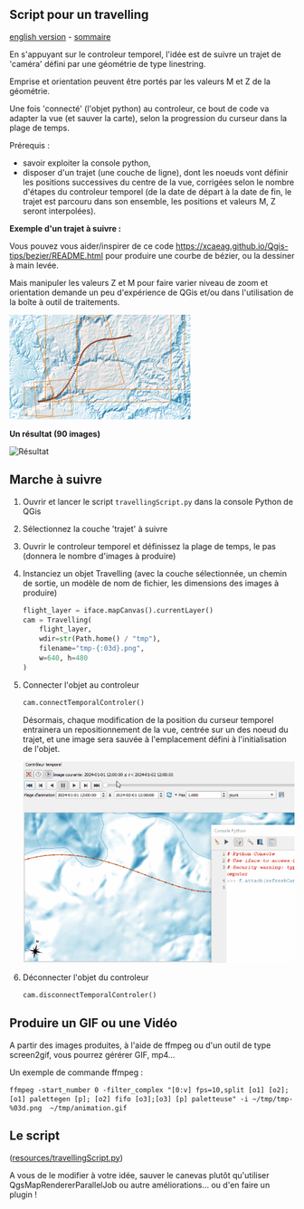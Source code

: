 ## Script pour un travelling

[english version](README.md) - [sommaire](../LISEZMOI.md)

En s'appuyant sur le controleur temporel, l'idée est de suivre un trajet de 'caméra' défini par une géométrie de type linestring. 

Emprise et orientation peuvent être portés par les valeurs M et Z de la géométrie.

Une fois 'connecté' (l'objet python) au controleur, ce bout de code va adapter la vue (et sauver la carte), selon la progression du curseur dans la plage de temps.

Prérequis :
- savoir exploiter la console python, 
- disposer d'un trajet (une couche de ligne), dont les noeuds vont définir les positions successives du centre de la vue, corrigées selon le nombre d'étapes du controleur temporel (de la date de départ à la date de fin, le trajet est parcouru dans son ensemble, les positions et valeurs M, Z seront interpolées).

**Exemple d'un trajet à suivre :**

Vous pouvez vous aider/inspirer de ce code https://xcaeag.github.io/Qgis-tips/bezier/README.html pour produire une courbe de bézier, ou la dessiner à main levée.

Mais manipuler les valeurs Z et M pour faire varier niveau de zoom et orientation demande un peu d'expérience de QGis et/ou dans l'utilisation de la boîte à outil de traitements.

![Trajet](image2.png)

**Un résultat (90 images)**

![Résultat](millau.gif)

## Marche à suivre

1. Ouvrir et lancer le script `travellingScript.py` dans la console Python de QGis
2. Sélectionnez la couche 'trajet' à suivre
3. Ouvrir le controleur temporel et définissez la plage de temps, le pas (donnera le nombre d'images à produire)
4. Instanciez un objet Travelling (avec la couche sélectionnée, un chemin de sortie, un modèle de nom de fichier, les dimensions des images à produire)
    ```python
    flight_layer = iface.mapCanvas().currentLayer()
    cam = Travelling(
        flight_layer, 
        wdir=str(Path.home() / "tmp"), 
        filename="tmp-{:03d}.png", 
        w=640, h=480
    )
    ```
5. Connecter l'objet au controleur

    ```python
    cam.connectTemporalControler()
    ```

    Désormais, chaque modification de la position du curseur temporel entrainera un repositionnement de la vue, centrée sur un des noeud du trajet, et une image sera sauvée à l'emplacement défini à l'initialisation de l'objet.

    ![Controleur](temporal-controler.gif)

6. Déconnecter l'objet du controleur

    ```python
    cam.disconnectTemporalControler()
    ```

## Produire un GIF ou une Vidéo

A partir des images produites, à l'aide de ffmpeg ou d'un outil de type screen2gif, vous pourrez gérérer GIF, mp4... 

Un exemple de commande ffmpeg : 

```shell
ffmpeg -start_number 0 -filter_complex "[0:v] fps=10,split [o1] [o2];[o1] palettegen [p]; [o2] fifo [o3];[o3] [p] paletteuse" -i ~/tmp/tmp-%03d.png  ~/tmp/animation.gif
```

## Le script

([resources/travellingScript.py](resources/travellingScript.py))

A vous de le modifier à votre idée, sauver le canevas plutôt qu'utiliser QgsMapRendererParallelJob ou autre améliorations... ou d'en faire un plugin !

